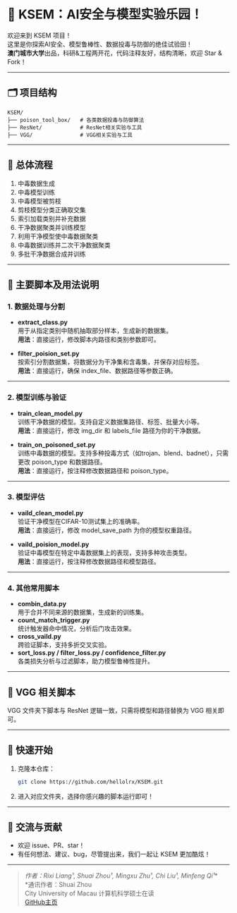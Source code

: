 # 🎉 KSEM：AI安全与模型实验乐园！

欢迎来到 KSEM 项目！  
这里是你探索AI安全、模型鲁棒性、数据投毒与防御的绝佳试验田！  
**澳门城市大学**出品，科研&工程两开花，代码注释友好，结构清晰，欢迎 Star & Fork！

---

## 🗂️ 项目结构

```
KSEM/
├── poison_tool_box/   # 各类数据投毒与防御算法
├── ResNet/            # ResNet相关实验与工具
├── VGG/               # VGG相关实验与工具
```

---

## 🚦 总体流程

1. 中毒数据生成
2. 中毒模型训练
3. 中毒模型被剪枝
4. 剪枝模型分类正确取交集
5. 索引加载类别并补充数据
6. 干净数据聚类并训练模型
7. 利用干净模型使中毒数据聚类
8. 中毒数据训练并二次干净数据聚类
9. 多批干净数据合成并训练

---

## 🧩 主要脚本及用法说明

### 1. 数据处理与分割

- **extract_class.py**  
  用于从指定类别中随机抽取部分样本，生成新的数据集。  
  **用法**：直接运行，修改脚本内路径和类别参数即可。

- **filter_poision_set.py**  
  按索引分割数据集，将数据分为干净集和含毒集，并保存对应标签。  
  **用法**：直接运行，确保 index_file、数据路径等参数正确。

---

### 2. 模型训练与验证

- **train_clean_model.py**  
  训练干净数据的模型。支持自定义数据集路径、标签、批量大小等。  
  **用法**：直接运行，修改 img_dir 和 labels_file 路径为你的干净数据。

- **train_on_poisoned_set.py**  
  训练中毒数据的模型。支持多种投毒方式（如trojan、blend、badnet），只需更改 poison_type 和数据路径。  
  **用法**：直接运行，按注释修改数据路径和 poison_type。

---

### 3. 模型评估

- **vaild_clean_model.py**  
  验证干净模型在CIFAR-10测试集上的准确率。  
  **用法**：直接运行，修改 model_save_path 为你的模型权重路径。

- **vaild_poision_model.py**  
  验证中毒模型在特定中毒数据集上的表现，支持多种攻击类型。  
  **用法**：直接运行，按注释修改数据路径和模型路径。

---

### 4. 其他常用脚本

- **combin_data.py**  
  用于合并不同来源的数据集，生成新的训练集。
- **count_match_trigger.py**  
  统计触发器命中情况，分析后门攻击效果。
- **cross_vaild.py**  
  跨验证脚本，支持多折交叉实验。
- **sort_loss.py / filter_loss.py / confidence_filter.py**  
  各类损失分析与过滤脚本，助力模型鲁棒性提升。

---

## 🦾 VGG 相关脚本

VGG 文件夹下脚本与 ResNet 逻辑一致，只需将模型和路径替换为 VGG 相关即可。

---

## 🏁 快速开始

1. 克隆本仓库：
   ```bash
   git clone https://github.com/hellolrx/KSEM.git
   ```
2. 进入对应文件夹，选择你感兴趣的脚本运行即可！

---

## 💬 交流与贡献

- 欢迎 issue、PR、star！
- 有任何想法、建议、bug，尽管提出来，我们一起让 KSEM 更加酷炫！

---

> **作者：Rixi Liang¹, Shuai Zhou¹*, Mingxu Zhu¹, Chi Liu¹, Minfeng Qi¹**  
> *通讯作者：Shuai Zhou  
> City University of Macau 计算机科学硕士在读  
> [GitHub主页](https://github.com/hellolrx)
